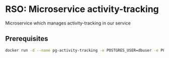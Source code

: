 # RSO: Microservice activity-tracking

Microservice which manages activity-tracking in our service

## Prerequisites

```bash
docker run -d --name pg-activity-tracking -e POSTGRES_USER=dbuser -e POSTGRES_PASSWORD=postgres -e POSTGRES_DB=activity-tracking -p 5432:5432 postgres:13
```